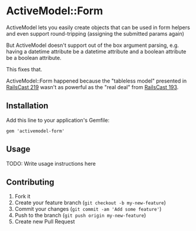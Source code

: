 # ActiveModel::Form

ActiveModel lets you easily create objects that can be used in form helpers and even support round-tripping (assigning the submitted params again)

But ActiveModel doesn't support out of the box argument parsing, e.g. having a datetime attribute be a datetime attribute and a boolean attribute be a boolean attribute.

This fixes that.

ActiveModel::Form happened because the "tableless model" presented in
[RailsCast 219](http://railscasts.com/episodes/219-active-model) wasn't
as powerful as the "real deal" from [RailsCast 193](http://railscasts.com/episodes/193-tableless-model/).

## Installation

Add this line to your application's Gemfile:

    gem 'activemodel-form'

## Usage

TODO: Write usage instructions here

## Contributing

1. Fork it
2. Create your feature branch (`git checkout -b my-new-feature`)
3. Commit your changes (`git commit -am 'Add some feature'`)
4. Push to the branch (`git push origin my-new-feature`)
5. Create new Pull Request
